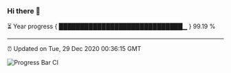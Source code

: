 ### Hi there 👋

⏳ Year progress { █████████████████████████████▁ } 99.19 %

---

⏰ Updated on Tue, 29 Dec 2020 00:36:15 GMT

![Progress Bar CI](https://github.com/liununu/liununu/workflows/Progress%20Bar%20CI/badge.svg)

